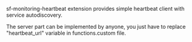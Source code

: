 sf-monitoring-heartbeat extension provides simple heartbeat client
with service autodiscovery.

The server part can be implemented by anyone, you just have to
replace "heartbeat_url" variable in functions.custom file.

